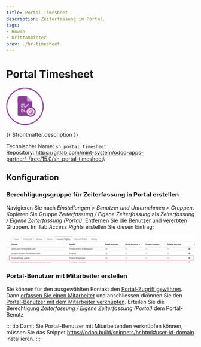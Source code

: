 ```yaml
---
title: Portal Timesheet
description: Zeiterfassung im Portal.
tags:
- HowTo
- Drittanbieter
prev: ./hr-timesheet
---
```

# Portal Timesheet
![odoo_icon_sh_task_time_adv](attachments/odoo_icon_sh_task_time_adv.png)

{{ $frontmatter.description }}

Technischer Name: `sh_portal_timesheet`\
Repository: <https://gitlab.com/mint-system/odoo-apps-partner/-/tree/15.0/sh_portal_timesheet>\

## Konfiguration

### Berechtigungsgruppe für Zeiterfassung in Portal erstellen

Navigieren Sie nach *Einstellungen > Benutzer und Unternehmen > Gruppen*. Kopieren Sie Gruppe *Zeiterfassung / Eigene Zeiterfassung* als *Zeiterfassung / Eigene Zeiterfassung (Portal)*. Entfernen Sie die Benutzer und vererbten Gruppen. Im Tab *Access Rights* erstellen Sie diesen Eintrag:

![](attachments/Sh%20Portal%20Timesheet%20Access%20Rights.png)

### Portal-Benutzer mit Mitarbeiter erstellen

Sie können für den ausgewählten Kontakt den [Portal-Zugriff gewähren](Partner.md#Portal-Zugriff%20gewähren). Dann [erfassen Sie einen Mitarbeiter](HR.md#Mitarbeiter%20erfassen) und anschliessen dkönnen Sie den [Portal-Benutzer mit dem Mitarbeiter verknüpfen](HR.md#Benutzer%20mit%20Mitarbeiter%20verknüpfen). Erteilen Sie die Berechtigung *Zeiterfassung / Eigene Zeiterfassung (Portal)* dem Portal-Benutz

::: tip
Damit Sie Portal-Benutzer mit Mitarbeitenden verknüpfen können, müssen Sie das Snippet <https://odoo.build/snippets/hr.html#user-id-domain> installieren.
:::
